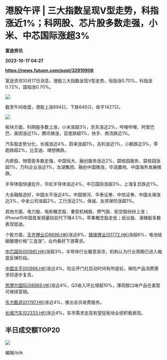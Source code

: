 # 港股午评 | 三大指数呈现V型走势，科指涨近1%；科网股、芯片股多数走强，小米、中芯国际涨超3%
**富途资讯**

**2023-10-17 04:27**

**https://news.futunn.com/post/32910908**

富途资讯10月17日消息，港股三大指数呈现V型走势，恒指涨0.70%，科指涨0.72%，国指涨0.70%。

![](https://postimg.futunn.com/1697515224798986671504.png)

截至午间收盘，港股上涨894只，下跌648只，收平1427只。

![](https://postimg.futunn.com/16975152421291566100447.png)

板块方面，科网股多数上涨，小米涨超3%，京东涨近2%，哔哩哔哩、阿里巴巴、美团涨近1%，腾讯微涨，百度跌超1%，快手、商汤跌近1%。

汽车股走势分化，长城涨近4%，蔚来涨超1%，吉利涨近1%，小鹏跌近3%，零跑跌超2%，比亚迪、理想微跌。

内房股、物管股多数走强，中国恒大、融创服务涨近2%，碧桂园服务、碧桂园涨超1%，万科企业涨近1%，龙湖集团、融创中国微涨，华润置地、中国海外发展微跌。

半导体股快速拉升，华虹半导体涨近4%，中芯国际涨超3%，上海复旦跌近1%。

大金融股造好，中国太平涨近4%，中国银河、华泰证券、中信证券、中国太保涨近3%，中金公司涨超2%，工行涨近2%，保诚、友邦保险涨超1%。

其他方面，电力股、电影概念股、重型机械股、燃气股、航空股纷纷上涨；iPhone15中国首发销量较前代下降4.5%，苹果概念股走低；纸业股、濠赌股多数表现低迷。

个股方面，[天齐锂业(09696.HK)](https://www.futunn.com/quote/stock?m=hk&code=09696)涨近8%，[赣锋锂业(01772.HK)](https://www.futunn.com/quote/stock?m=hk&code=01772)涨超6%，电池级碳酸锂价格“三连涨”，业内看好下游需求。

[中芯国际(00981.HK)](https://www.futunn.com/quote/stock?m=hk&code=00981)涨超3%，半导体行业暖意渐浓，机构认为行业周期已进入触底反弹阶段。

[中国太平(00966.HK)](https://www.futunn.com/quote/stock?m=hk&code=00966)涨近4%，险企开门红启动时间有所提前，保险产品消费需求将逐步复苏。

[思摩尔国际(06969.HK)](https://www.futunn.com/quote/stock?m=hk&code=06969)涨近4%，Q3收入环比增超10%，薄荷醇口味产品在美暂可继续营销。

[东方甄选(01797.HK)](https://www.futunn.com/quote/stock?m=hk&code=01797)涨近4%，推出会员收费服务。

[长城汽车(02333.HK)](https://www.futunn.com/quote/stock?m=hk&code=02333)涨近4%，车市需求走高有望促板块业绩积极表现。

半日成交额TOP20
----------

![](https://postimg.futunn.com/16975155911948295295001.png)

编辑/tolk